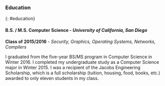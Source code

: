 ### Education
{: #education}

#### B.S. / M.S. Computer Science - *University of California, San Diego*

**Class of 2015/2016** - *Security, Graphics, Operating Systems, Networks, Compilers*

I graduated from the five-year BS/MS program in Computer Science in Winter 2016.
I completed my undergraduate study as a Computer Science major in
Winter 2015. I was a recipient of the Jacobs Engineering Scholarship, which
is a full scholarship (tuition, housing, food, books, etc.) awarded to only
eleven students in my class.

